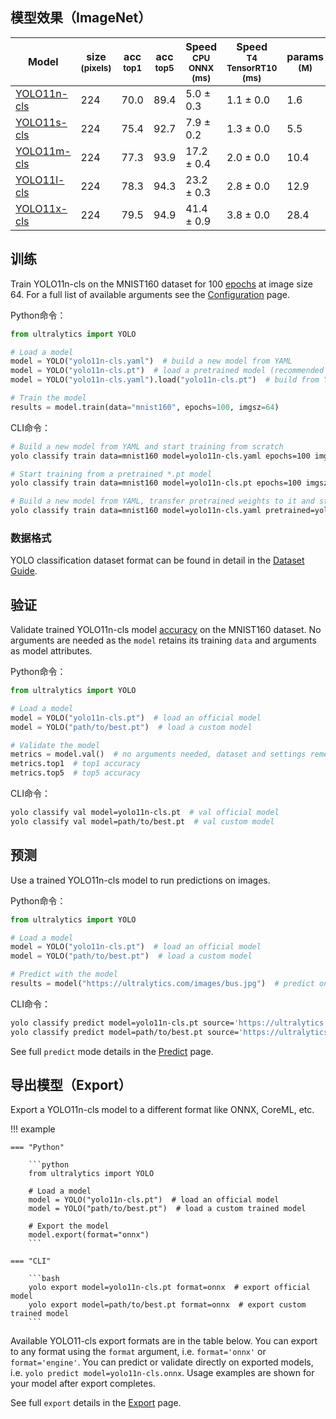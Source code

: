 ## 模型效果（ImageNet）

| Model                                                                                        | size<br><sup>(pixels) | acc<br><sup>top1 | acc<br><sup>top5 | Speed<br><sup>CPU ONNX<br>(ms) | Speed<br><sup>T4 TensorRT10<br>(ms) | params<br><sup>(M) | FLOPs<br><sup>(B) at 640 |
| -------------------------------------------------------------------------------------------- | --------------------- | ---------------- | ---------------- | ------------------------------ | ----------------------------------- | ------------------ | ------------------------ |
| [YOLO11n-cls](https://github.com/ultralytics/assets/releases/download/v8.3.0/yolo11n-cls.pt) | 224                   | 70.0             | 89.4             | 5.0 ± 0.3                      | 1.1 ± 0.0                           | 1.6                | 3.3                      |
| [YOLO11s-cls](https://github.com/ultralytics/assets/releases/download/v8.3.0/yolo11s-cls.pt) | 224                   | 75.4             | 92.7             | 7.9 ± 0.2                      | 1.3 ± 0.0                           | 5.5                | 12.1                     |
| [YOLO11m-cls](https://github.com/ultralytics/assets/releases/download/v8.3.0/yolo11m-cls.pt) | 224                   | 77.3             | 93.9             | 17.2 ± 0.4                     | 2.0 ± 0.0                           | 10.4               | 39.3                     |
| [YOLO11l-cls](https://github.com/ultralytics/assets/releases/download/v8.3.0/yolo11l-cls.pt) | 224                   | 78.3             | 94.3             | 23.2 ± 0.3                     | 2.8 ± 0.0                           | 12.9               | 49.4                     |
| [YOLO11x-cls](https://github.com/ultralytics/assets/releases/download/v8.3.0/yolo11x-cls.pt) | 224                   | 79.5             | 94.9             | 41.4 ± 0.9                     | 3.8 ± 0.0                           | 28.4               | 110.4                    |

## 训练

Train YOLO11n-cls on the MNIST160 dataset for 100 [epochs](https://www.ultralytics.com/glossary/epoch) at image size 64. For a full list of available arguments see the [Configuration](../usage/cfg.md) page.


Python命令：

```python
from ultralytics import YOLO

# Load a model
model = YOLO("yolo11n-cls.yaml")  # build a new model from YAML
model = YOLO("yolo11n-cls.pt")  # load a pretrained model (recommended for training)
model = YOLO("yolo11n-cls.yaml").load("yolo11n-cls.pt")  # build from YAML and transfer weights

# Train the model
results = model.train(data="mnist160", epochs=100, imgsz=64)
```

CLI命令：

```bash
# Build a new model from YAML and start training from scratch
yolo classify train data=mnist160 model=yolo11n-cls.yaml epochs=100 imgsz=64

# Start training from a pretrained *.pt model
yolo classify train data=mnist160 model=yolo11n-cls.pt epochs=100 imgsz=64

# Build a new model from YAML, transfer pretrained weights to it and start training
yolo classify train data=mnist160 model=yolo11n-cls.yaml pretrained=yolo11n-cls.pt epochs=100 imgsz=64
```

### 数据格式

YOLO classification dataset format can be found in detail in the [Dataset Guide](../../docs/en/datasets/classify/index.md).

## 验证 

Validate trained YOLO11n-cls model [accuracy](https://www.ultralytics.com/glossary/accuracy) on the MNIST160 dataset. No arguments are needed as the `model` retains its training `data` and arguments as model attributes.

Python命令：

```python
from ultralytics import YOLO

# Load a model
model = YOLO("yolo11n-cls.pt")  # load an official model
model = YOLO("path/to/best.pt")  # load a custom model

# Validate the model
metrics = model.val()  # no arguments needed, dataset and settings remembered
metrics.top1  # top1 accuracy
metrics.top5  # top5 accuracy
```


CLI命令：
```bash
yolo classify val model=yolo11n-cls.pt  # val official model
yolo classify val model=path/to/best.pt  # val custom model
```

## 预测

Use a trained YOLO11n-cls model to run predictions on images.

Python命令：

```python
from ultralytics import YOLO

# Load a model
model = YOLO("yolo11n-cls.pt")  # load an official model
model = YOLO("path/to/best.pt")  # load a custom model

# Predict with the model
results = model("https://ultralytics.com/images/bus.jpg")  # predict on an image
```

CLI命令：

```bash
yolo classify predict model=yolo11n-cls.pt source='https://ultralytics.com/images/bus.jpg'  # predict with official model
yolo classify predict model=path/to/best.pt source='https://ultralytics.com/images/bus.jpg'  # predict with custom model
```

See full `predict` mode details in the [Predict](../modes/predict.md) page.

## 导出模型（Export）

Export a YOLO11n-cls model to a different format like ONNX, CoreML, etc.

!!! example

    === "Python"

        ```python
        from ultralytics import YOLO

        # Load a model
        model = YOLO("yolo11n-cls.pt")  # load an official model
        model = YOLO("path/to/best.pt")  # load a custom trained model

        # Export the model
        model.export(format="onnx")
        ```

    === "CLI"

        ```bash
        yolo export model=yolo11n-cls.pt format=onnx  # export official model
        yolo export model=path/to/best.pt format=onnx  # export custom trained model
        ```

Available YOLO11-cls export formats are in the table below. You can export to any format using the `format` argument, i.e. `format='onnx'` or `format='engine'`. You can predict or validate directly on exported models, i.e. `yolo predict model=yolo11n-cls.onnx`. Usage examples are shown for your model after export completes.

See full `export` details in the [Export](../../docs/en/modes/export.md) page.

